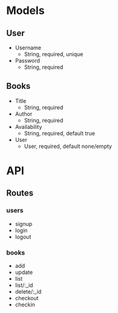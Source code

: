 # Models
## User
* Username
    * String, required, unique
* Password
    * String, required
## Books
* Title
    * String, required
* Author
    * String, required
* Availability
    * String, required, default true
* User
    * User, required, default none/empty

# API
## Routes
### users
* signup
* login
* logout
    
### books
* add
* update
* list
* list/:_id
* delete/:_id
* checkout
* checkin

